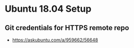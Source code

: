 # Ubuntu 18.04 Setup

## Git credentials for HTTPS remote repo

- https://askubuntu.com/a/959662/56648
